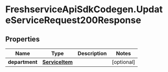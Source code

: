 # FreshserviceApiSdkCodegen.UpdateServiceRequest200Response

## Properties

| Name           | Type                              | Description | Notes      |
| -------------- | --------------------------------- | ----------- | ---------- |
| **department** | [**ServiceItem**](ServiceItem.md) |             | [optional] |
